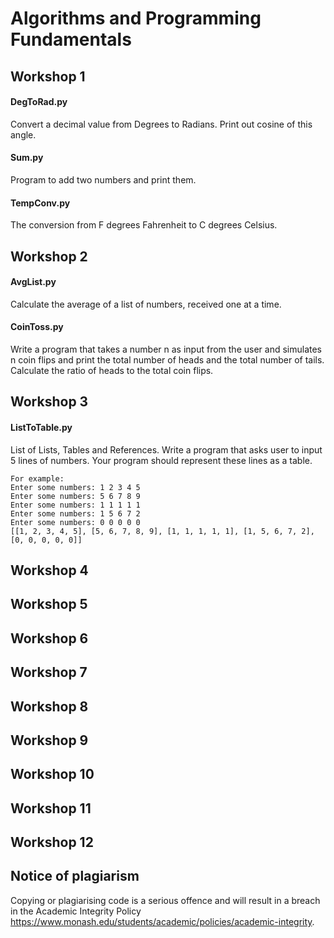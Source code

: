 # Algorithms and Programming Fundamentals

## Workshop 1
#### DegToRad.py
Convert a decimal value from Degrees to Radians. 
Print out cosine of this angle.
#### Sum.py
Program to add two numbers and print them.
#### TempConv.py
The conversion from F degrees Fahrenheit to C degrees Celsius.

## Workshop 2
#### AvgList.py
Calculate the average of a list of numbers, received one at a time.
#### CoinToss.py
Write a program that takes a number n as input from the user and simulates n coin flips and print the total number of heads and the total number of tails. Calculate the ratio of heads to the total coin flips.

## Workshop 3
#### ListToTable.py
List of Lists, Tables and References. Write a program that asks user to input 5 lines of numbers. Your program should represent these lines as a table.
```
For example:
Enter some numbers: 1 2 3 4 5 
Enter some numbers: 5 6 7 8 9
Enter some numbers: 1 1 1 1 1
Enter some numbers: 1 5 6 7 2 
Enter some numbers: 0 0 0 0 0
[[1, 2, 3, 4, 5], [5, 6, 7, 8, 9], [1, 1, 1, 1, 1], [1, 5, 6, 7, 2], [0, 0, 0, 0, 0]]
```

## Workshop 4

## Workshop 5

## Workshop 6

## Workshop 7

## Workshop 8

## Workshop 9

## Workshop 10

## Workshop 11

## Workshop 12

## Notice of plagiarism
Copying or plagiarising code is a serious offence and will result in a breach in the Academic Integrity Policy https://www.monash.edu/students/academic/policies/academic-integrity.
